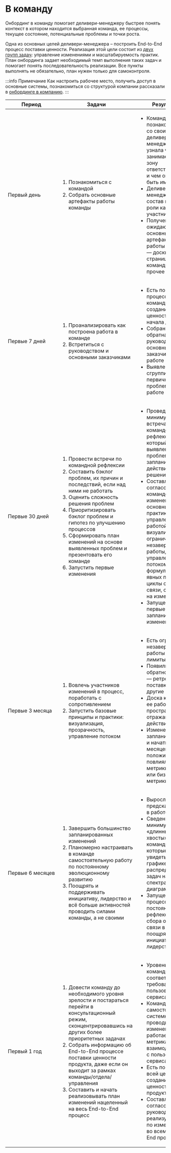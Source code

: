 # В команду
Онбординг в команду помогает деливери-менеджеру быстрее понять контекст в котором находится выбранная команда, ее процессы, текущее состояние, потенциальные проблемы и точки роста.

Одна из основных целей деливери-менеджера – построить End-to-End процесс поставки ценности. Реализация этой цели состоит из [двух групп задач](/profession/about.md#что-делает): управление изменениями и масштабируемость практик. План онбординга задает необходимый темп выполнения таких задач и помогает понять последовательность реализации. Все пункты выполнять не обязательно, план нужен только для самоконтроля.

:::info Примечание
Как настроить рабочее место, получить доступ в основные системы, познакомиться со структурой компании рассказали в [онбординге в компанию](to-company).
:::

| Период                      | Задачи                                                                                                                                                                                                                                                                                                                                                                                                          | Результат                                                                                                                                                                                                                                                                                                                                                                                                                                             |
|-----------------------------|-----------------------------------------------------------------------------------------------------------------------------------------------------------------------------------------------------------------------------------------------------------------------------------------------------------------------------------------------------------------------------------------------------------------|-------------------------------------------------------------------------------------------------------------------------------------------------------------------------------------------------------------------------------------------------------------------------------------------------------------------------------------------------------------------------------------------------------------------------------------------------------|
| Первый&nbsp;день            | <ol><li>Познакомиться с командой</li><li>Собрать основные артефакты работы команды</li></ol>                                                                                                                                                                                                                                                                                                                    | <ul><li>Команда познакомилась со своим деливери-менеджером, узнала чем он занимается, его зону ответственности и чем он может быть им полезен</li><li>Деливери-менеджер изучил состав команды и роли каждого участника</li><li>Получены или ожидаются основные артефакты работы команды — доски, вики-страницы команды и прочее</li></ul>                                                                                                             |
| Первые&nbsp;7&nbsp;дней     | <ol><li>Проанализировать как построена работа в команде</li><li>Встретиться с руководством и основными заказчиками</li></ol>                                                                                                                                                                                                                                                                                    | <ul><li>Есть понимание процесса команды по созданию ценности от начала до конца</li><li>Собрана обратная связь руководства и основных заказчиков по работе команды</li><li>Выявлены и сгруппированы первичные проблемы в работе команды</li></ul>                                                                                                                                                                                                     |
| Первые&nbsp;30&nbsp;дней    | <ol><li>Провести встречи по командной рефлексии</li><li>Составить бэклог проблем, их причин и последствий, если над ними не работать</li><li>Оценить сложность решения проблем</li><li>Приоритизировать бэклог проблем и гипотез по улучшению процессов</li><li>Сформировать план изменений на основе выявленных проблем и презентовать его команде</li><li>Запустить первые изменения</li></ol>                | <ul><li>Проведена минимум одна встреча по командой рефлексии, на который были выявлены проблемы и запланированы действия по их решению</li><li>Составлен и согласован с командой план изменений с основными практиками управления работой —  визуализация, ограничения незавершенной работы, управление потоком, формулирование явных правил, циклы обратной связи, согласие на изменения</li><li>Запущены первые запланированные изменения</li></ul> |
| Первые&nbsp;3&nbsp;месяца   | <ol><li>Вовлечь участников изменений в процесс, поработать с сопротивлением</li><li>Запустить базовые принципы и практики: визуализация, прозрачность, управление потоком</li></ol>                                                                                                                                                                                                                             | <ul><li>Есть ограничения незавершенной работы – WIP-лимиты</li><li>Появились циклы обратной связи — ретро, ревью поставки, демо и другие</li><li>Доска команды и ее рабочие пространства отражают действительность</li><li>Изменения, запланированные и начатые пару месяцев назад, положительно повлияли на метрики доставки или бизнес-метрики</li></ul>                                                                                            |
| Первые&nbsp;6&nbsp;месяцев  | <ol><li>Завершить большинство запланированных изменений</li><li>Планомерно&nbsp;настраивать в команде самостоятельную работу по постоянному эволюционному развитию</li><li>Поощрять и поддерживать инициативу, лидерство и всё больше активностей проводить силами команды, а не своими</li></ol>                                                                                                               | <ul><li>Выросла предсказуемость в работе команды</li><li>Сведены к минимуму «длинные хвосты» в работе команды, которые можно увидеть на на графике распределения задач на спектральной диаграмме</li><li>Запущены процессы постоянной рефлексия и сбора обратной связи в команде, поощряется инициатива и лидерство.</li></ul>                                                                                                                        |
| Первый&nbsp;1&nbsp;год      | <ol><li>Довести команду до необходимого уровня зрелости и постараться перейти в консультационный режим, сконцентрировавшись на других более приоритетных задачах</li><li>Собрать информацию об End-to-End процессе поставки ценности продукта, даже если он выходит за рамках команды/отдела/управления</li><li>Составить и начать реализовывать план изменений нацеленный на весь End-to-End процесс</li></ol> | <ul><li>Уровень зрелости команды соответствует требованиям пользователей их сервиса</li><li>Команда самостоятельно и системно проводит изменения, работает с метриками, взаимодействует с пользователями сервиса</li><li>Есть понимание всей цепочки создания ценности продукта</li><li>Составлен, согласован с руководителем и реализуется план по изменениями во всем End-to-End процессе</li></ul>                                                 |
